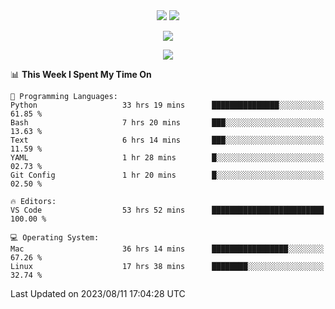 <div align="center"> 
  <img src="http://img.shields.io/badge/Profile%20Views-297-blue" />
  <img src="http://img.shields.io/badge/Code%20Time-75%20hrs%2049%20mins-blue" />
</div>

<p/>

<div align="center">
    <img align="center" src="https://github-contribution-stats.vercel.app/api/?username=swimingkim" />
</div>

<p/>

<div align="center">
    <img align="center" src="http://github-profile-summary-cards.vercel.app/api/cards/profile-details?username=swimingkim&theme=nord_bright" />
</div>

<p/>

<!--START_SECTION:waka-->
📊 **This Week I Spent My Time On** 

```text
💬 Programming Languages: 
Python                   33 hrs 19 mins      ███████████████░░░░░░░░░░   61.85 % 
Bash                     7 hrs 20 mins       ███░░░░░░░░░░░░░░░░░░░░░░   13.63 % 
Text                     6 hrs 14 mins       ███░░░░░░░░░░░░░░░░░░░░░░   11.59 % 
YAML                     1 hr 28 mins        █░░░░░░░░░░░░░░░░░░░░░░░░   02.73 % 
Git Config               1 hr 20 mins        █░░░░░░░░░░░░░░░░░░░░░░░░   02.50 % 

🔥 Editors: 
VS Code                  53 hrs 52 mins      █████████████████████████   100.00 % 

💻 Operating System: 
Mac                      36 hrs 14 mins      █████████████████░░░░░░░░   67.26 % 
Linux                    17 hrs 38 mins      ████████░░░░░░░░░░░░░░░░░   32.74 % 
```


 Last Updated on 2023/08/11 17:04:28 UTC
<!--END_SECTION:waka-->


<!--
**SwimingKim/SwimingKim** is a ✨ _special_ ✨ repository because its `README.md` (this file) appears on your GitHub profile.

Here are some ideas to get you started:

- 🔭 I’m currently working on ...
- 🌱 I’m currently learning ...
- 👯 I’m looking to collaborate on ...
- 🤔 I’m looking for help with ...
- 💬 Ask me about ...
- 📫 How to reach me: ...
- 😄 Pronouns: ...
- ⚡ Fun fact: ...
-->
